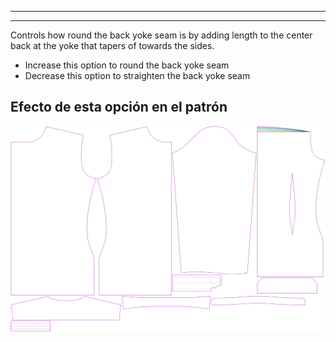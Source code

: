 - - -
- - -

Controls how round the back yoke seam is by adding length to the center back at the yoke that tapers of towards the sides.

- Increase this option to round the back yoke seam
- Decrease this option to straighten the back yoke seam

## Efecto de esta opción en el patrón

![This image shows the effect of this option by superimposing several variants that have a different value for this option](simon_roundback_sample.svg "Effect of this option on the pattern")
